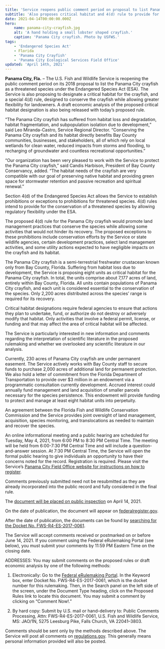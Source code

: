 ```yaml
---
title: 'Service reopens public comment period on proposal to list Panama City crayfish under Endangered Species Act'
subtitle: 'Also proposes critical habitat and 4(d) rule to provide for its conservation'
date: 2021-04-14T00:00:00.000Z
hero:
    name: panama-city-crayfish.jpg
    alt: 'A hand holding a small lobster shaped crayfish.'
    caption: 'Panama City crayfish. Photo by USFWS.'
tags:
    - 'Endangered Species Act'
    - Florida
    - 'Panama City Crayfish'
    - 'Panama City Ecological Services Field Office'
updated: 'April 14th, 2021'
---
```


**Panama City, Fla.** – The U.S. Fish and Wildlife Service is reopening the public comment period on its 2018 proposal to list the Panama City crayfish as a threatened species under the Endangered Species Act (ESA). The Service is also proposing to designate a critical habitat for the crayfish, and a special 4(d) rule, designed to conserve the crayfish while allowing greater flexibility for landowners. A draft economic analysis of the proposed critical habitat designation is also being released with today’s proposed rule.

“The Panama City crayfish has suffered from habitat loss and degradation, habitat fragmentation, and subpopulation isolation due to development,” said Leo Miranda-Castro, Service Regional Director. “Conserving the Panama City crayfish and its habitat directly benefits Bay County communities, businesses, and stakeholders, all of which rely on local wetlands for clean water, reduced impacts from storms and flooding, to recharging of groundwater and countless recreational opportunities.”

“Our organization has been very pleased to work with the Service to protect the Panama City crayfish,” said Candis Harbison, President of Bay County Conservancy, added. “The habitat needs of the crayfish are very compatible with our goal of preserving native habitat and providing green space for stormwater retention and passive recreation and spiritual renewal.”

Section 4(d) of the Endangered Species Act allows the Service to establish prohibitions or exceptions to prohibitions for threatened species. 4(d) rules intend to provide for the conservation of a threatened species by allowing regulatory flexibility under the ESA.

The proposed 4(d) rule for the Panama City crayfish would promote land management practices that conserve the species while allowing some activities that would not hinder its recovery. The proposed exceptions to these prohibitions include conservation efforts by the Service or state wildlife agencies, certain development practices, select land management activities, and some utility actions expected to have negligible impacts on the crayfish and its habitat.

The Panama City crayfish is a semi-terrestrial freshwater crustacean known only from Bay County, Florida. Suffering from habitat loss due to development, the Service is proposing eight units as critical habitat for the Panama City crayfish. In total, the units comprise about 7,177 acres of land, entirely within Bay County, Florida. All units contain populations of Panama City crayfish, and each unit is considered essential to the conservation of the species. Only 2,200 acres distributed across the species’ range is required for its recovery.

Critical habitat designations require federal agencies to ensure that actions they plan to undertake, fund, or authorize do not destroy or adversely modify that habitat. Only activities that involve a federal permit, license, or funding and that may affect the area of critical habitat will be affected.

The Service is particularly interested in new information and comments regarding the interpretation of scientific literature in the proposed rulemaking and whether we overlooked any scientific literature in our analysis.

Currently, 230 acres of Panama City crayfish are under permanent easement. The Service actively works with Bay County staff to secure funds to purchase 2,000 acres of additional land for permanent protection.  We also hold a letter of commitment from the Florida Department of Transportation to provide over $3 million in an endowment via a programmatic consultation currently development. Accrued interest could annually fund management and land acquisition of smaller parcels necessary for the species persistence. This endowment will provide funding to protect and manage at least eight habitat units into perpetuity.

An agreement between the Florida Fish and Wildlife Conservation Commission and the Service provides joint oversight of land management, acquisition, species monitoring, and translocations as needed to maintain and recover the species.

An online informational meeting and a public hearing are scheduled for Tuesday, May 4, 2021, from 6:00 PM to 8:30 PM Central Time. The meeting will be held from 6:00-7:30 PM Central Time and will include a question-and-answer session. At 7:30 PM Central Time, the Service will open the formal public hearing to give individuals an opportunity to have their concerns noted for the record. Registration is required. Please visit the Service’s [Panama City Field Office website for instructions on how to register](https://www.fws.gov/panamacity/panama-city-public-hearing.html).

Comments previously submitted need not be resubmitted as they are already incorporated into the public record and fully considered in the final rule.

The [document will be placed on public inspection](https://www.federalregister.gov/public-inspection.) on April 14, 2021.

On the date of publication, the document will appear on [federalregister.gov](https://www.federalregister.gov/documents/current).

After the date of publication, the documents can be found by [searching for the Docket No. FWS-R4-ES-2017-0061](https://www.gpo.gov/fdsys/browse/collection.action?collectionCode=FR).

The Service will accept comments received or postmarked on or before June 14, 2021.  If you comment using the Federal eRulemaking Portal (see below), you must submit your comments by 11:59  PM Eastern Time on the closing date.

ADDRESSES: You may submit comments on the proposed rules or draft economic analysis by one of the following methods:

1.  Electronically:  Go to the [Federal eRulemaking Portal](https://www.regulations.gov). In the Keyword box, enter Docket No. FWS-R4-ES-2017-0061, which is the docket number for this rulemaking. Then, in the Search panel on the left side of the screen, under the Document Type heading, click on the Proposed Rules link to locate this document. You may submit a comment by clicking on “Comment Now!.”

2. By hard copy: Submit by U.S. mail or hand-delivery to: Public Comments Processing, Attn: FWS-R4-ES-2017-0061, U.S. Fish and Wildlife Service, MS: JAO/1N, 5275 Leesburg Pike, Falls Church, VA 22041–3803.

Comments should be sent only by the methods described above. The Service will post all comments on [regulations.gov](https://www.regulations.gov). This generally means personal information provided will also be posted.